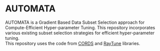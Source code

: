 # AUTOMATA
AUTOMATA is a Gradient Based Data Subset Selection approach for Compute-Efficient Hyper-parameter Tuning. This repository incorporates various existing subset selection strategies for efficient hyper-parameter tuning.<br/>
This repository uses the code from [CORDS](https://github.com/decile-team/cords) and [RayTune](https://docs.ray.io/en/latest/tune/api_docs/overview.html) libraries.
